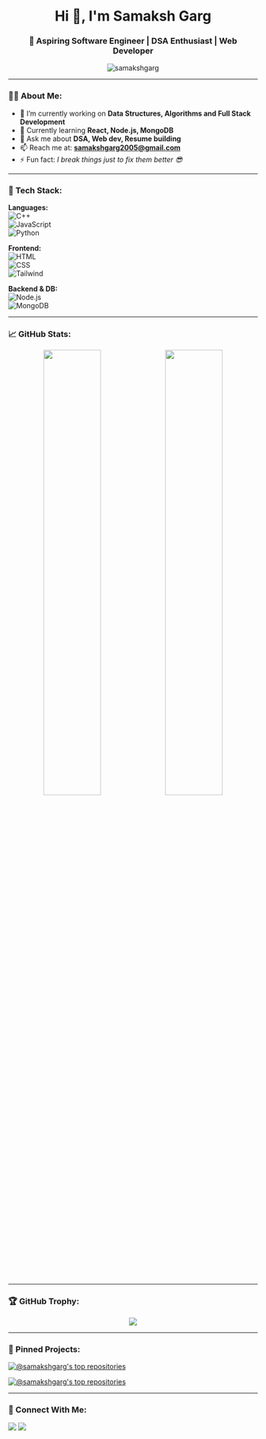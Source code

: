 <h1 align="center">Hi 👋, I'm Samaksh Garg</h1>
<h3 align="center">🚀 Aspiring Software Engineer | DSA Enthusiast | Web Developer</h3>

<p align="center">
  <img src="https://komarev.com/ghpvc/?username=samakshgarg&label=Profile%20views&color=0e75b6&style=flat" alt="samakshgarg" />
</p>

---

### 👨‍💻 About Me:
- 🔭 I’m currently working on **Data Structures, Algorithms and Full Stack Development**
- 🌱 Currently learning **React, Node.js, MongoDB**
- 💬 Ask me about **DSA, Web dev, Resume building**
- 📫 Reach me at: **samakshgarg2005@gmail.com**
- ⚡ Fun fact: *I break things just to fix them better 😎*

---

### 🚀 Tech Stack:

**Languages:**  
![C++](https://img.shields.io/badge/C++-blue.svg?style=flat&logo=c%2B%2B)  
![JavaScript](https://img.shields.io/badge/JavaScript-yellow.svg?style=flat&logo=javascript)  
![Python](https://img.shields.io/badge/Python-blue.svg?style=flat&logo=python)  

**Frontend:**  
![HTML](https://img.shields.io/badge/HTML5-E34F26?style=flat&logo=html5&logoColor=white)  
![CSS](https://img.shields.io/badge/CSS3-1572B6?style=flat&logo=css3&logoColor=white)  
![Tailwind](https://img.shields.io/badge/Tailwind_CSS-38B2AC?style=flat&logo=tailwind-css&logoColor=white)

**Backend & DB:**  
![Node.js](https://img.shields.io/badge/Node.js-339933?style=flat&logo=nodedotjs&logoColor=white)  
![MongoDB](https://img.shields.io/badge/MongoDB-4EA94B?style=flat&logo=mongodb&logoColor=white)

---

### 📈 GitHub Stats:

<p align="center">
  <img width="48%" src="https://github-readme-stats.vercel.app/api?username=samakshgarg&show_icons=true&theme=tokyonight" />
  <img width="48%" src="https://github-readme-streak-stats.herokuapp.com/?user=samakshgarg&theme=tokyonight" />
</p>

---

### 🏆 GitHub Trophy:

<p align="center">
  <img src="https://github-profile-trophy.vercel.app/?username=samakshgarg&theme=tokyonight&no-bg=true" />
</p>

---

### 📌 Pinned Projects:

[![@samakshgarg's top repositories](https://github-readme-stats.vercel.app/api/pin/?username=samakshgarg&repo=DSA-Leetcode&theme=tokyonight)](https://github.com/samakshgarg/DSA-Leetcode)

[![@samakshgarg's top repositories](https://github-readme-stats.vercel.app/api/pin/?username=samakshgarg&repo=ToDo-App-React&theme=tokyonight)](https://github.com/samakshgarg/ToDo-App-React)

---

### 🔗 Connect With Me:
<p>
  <a href="https://linkedin.com/in/samakshgarg" target="_blank"><img src="https://img.shields.io/badge/-LinkedIn-blue?style=flat-square&logo=Linkedin&logoColor=white"/></a>
  <a href="mailto:your-email@example.com"><img src="https://img.shields.io/badge/-Gmail-D14836?style=flat-square&logo=Gmail&logoColor=white"/></a>
</p>
